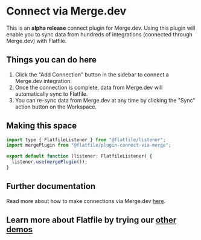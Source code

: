 # Connect via Merge.dev

This is an **alpha release** connect plugin for Merge.dev. Using this plugin will enable you to sync data from hundreds of integrations (connected through Merge.dev) with Flatfile.

## Things you can do here

1. Click the "Add Connection" button in the sidebar to connect a Merge.dev integration.
2. Once the connection is complete, data from Merge.dev will automatically sync to Flatfile.
3. You can re-sync data from Merge.dev at any time by clicking the "Sync" action button on the Workspace.

## Making this space

```js
import type { FlatfileListener } from "@flatfile/listener";
import mergePlugin from "@flatfile/plugin-connect-via-merge";

export default function (listener: FlatfileListener) {
  listener.use(mergePlugin());
}
```

## Further documentation

Read more about how to make connections via Merge.dev <a href="https://github.com/FlatFilers/flatfile-docs-kitchen-sink/blob/main/typescript/connect-alpha/README.md" target="_blank">here</a>.

## Learn more about Flatfile by trying our <a href="https://platform.flatfile.com/getting-started" target="_blank">other demos</a>
